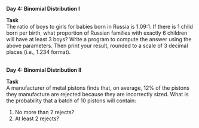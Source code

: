 **Day 4: Binomial Distribution I** <br>

**Task**	<br>
The ratio of boys to girls for babies born in Russia is 1.09:1. If there is 1 child born per birth, what proportion of
Russian families with exactly 6 children will have at least 3 boys?
Write a program to compute the answer using the above parameters. Then print your result, rounded to a scale of 3 decimal
places (i.e., 1.234 format).


<br>**Day 4: Binomial Distribution II** <br>

**Task**	<br>
A manufacturer of metal pistons finds that, on average, 12% of the pistons they manufacture are rejected because they are
incorrectly sized. What is the probability that a batch of 10 pistons will contain:

1. No more than 2 rejects?
2. At least 2 rejects?
